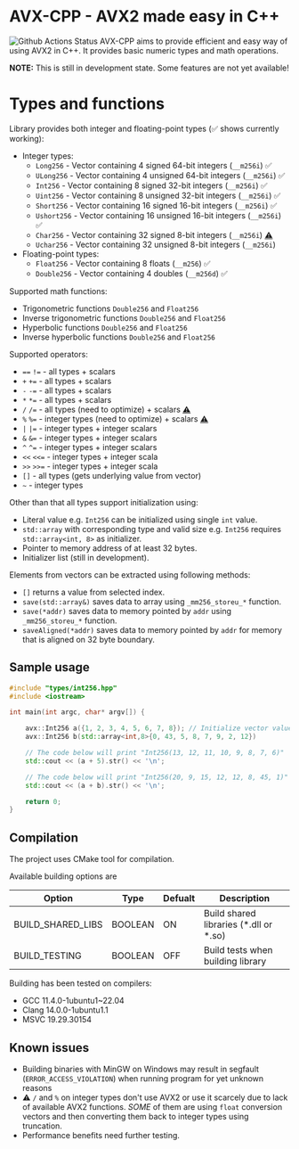 # AVX-CPP - AVX2 made easy in C++
![Github Actions Status](https://github.com/Kubalak/AVX-CPP/workflows/CMake%20multiplatform/badge.svg)
AVX-CPP aims to provide efficient and easy way of using AVX2 in C++. It provides basic numeric types and math operations.

**NOTE:** This is still in development state. Some features are not yet available!

# Types and functions

Library provides both integer and floating-point types (&#x2705; shows currently working):<br/>
- Integer types:<br/>
  - `Long256` - Vector containing 4 signed 64-bit integers (`__m256i`) &#x2705;<br/>
  - `ULong256` - Vector containing 4 unsigned 64-bit integers (`__m256i`) &#x2705;<br/>
  - `Int256` - Vector containing 8 signed 32-bit integers (`__m256i`) &#x2705;<br/>
  - `Uint256` - Vector containing 8 unsigned 32-bit integers (`__m256i`) &#x2705;<br/>
  - `Short256` - Vector containing 16 signed 16-bit integers (`__m256i`) &#x2705;<br/>
  - `Ushort256` - Vector containing 16 unsigned 16-bit integers (`__m256i`) &#x2705;<br/>
  - `Char256` - Vector containing 32 signed 8-bit integers (`__m256i`) [&#9888;&#65039;](#known-issues)<br/>
  - `Uchar256` - Vector containing 32 unsigned 8-bit integers (`__m256i`)<br/>
- Floating-point types:<br/>
  - `Float256` - Vector containing 8 floats (`__m256`) &#x2705;<br/>
  - `Double256` - Vector containing 4 doubles (`__m256d`) &#x2705;<br/>

Supported math functions:<br/>
- Trigonometric functions `Double256` and `Float256`<br/>
- Inverse trigonometric functions `Double256` and `Float256`<br/>
- Hyperbolic functions `Double256` and `Float256` <br/>
- Inverse hyperbolic functions `Double256` and `Float256` <br/>

<!-- Other supported functions: 
- `sum` - supports all types
- `avg` - supports all types
- `stddev` - supports all types
- -->
Supported operators:<br/>
- `==` `!=` - all types + scalars <br/>
- `+` `+=` - all types + scalars <br/>
- `-` `-=` - all types + scalars <br/>
- `*` `*=` - all types + scalars <br/>
- `/` `/=` - all types (need to optimize) + scalars [&#9888;&#65039;](#known-issues) <br/>
- `%` `%=` - integer types (need to optimize) + scalars [&#9888;&#65039;](#known-issues) <br/>
- `|` `|=` - integer types + integer scalars <br/>
- `&` `&=` - integer types + integer scalars <br/>
- `^` `^=` - integer types + integer scalars <br/>
- `<<` `<<=` - integer types + integer scala <br/>
- `>>` `>>=` - integer types + integer scala <br/>
- `[]` - all types (gets underlying value from vector) <br/>
- `~` - integer types <br/>

Other than that all types support initialization using:<br/>
- Literal value e.g. `Int256` can be initialized using single `int` value. <br/>
- `std::array` with corresponding type and valid size e.g. `Int256` requires `std::array<int, 8>` as initializer. <br/>
- Pointer to memory address of at least 32 bytes. <br/>
- Initializer list (still in development). <br/>

Elements from vectors can be extracted using following methods:
- `[]` returns a value from selected index. <br/>
- `save(std::array&)` saves data to array using `_mm256_storeu_*` function. <br/>
- `save(*addr)` saves data to memory pointed by `addr` using `_mm256_storeu_*` function. <br/>
- `saveAligned(*addr)` saves data to memory pointed by `addr` for memory that is aligned on 32 byte boundary.<br/>


## Sample usage 
```cpp
#include "types/int256.hpp"
#include <iostream>

int main(int argc, char* argv[]) {

    avx::Int256 a({1, 2, 3, 4, 5, 6, 7, 8}); // Initialize vector values
    avx::Int256 b(std::array<int,8>{0, 43, 5, 8, 7, 9, 2, 12})

    // The code below will print "Int256(13, 12, 11, 10, 9, 8, 7, 6)"
    std::cout << (a + 5).str() << '\n'; 

    // The code below will print "Int256(20, 9, 15, 12, 12, 8, 45, 1)"
    std::cout << (a + b).str() << '\n'; 

    return 0;
}
```

## Compilation
The project uses CMake tool for compilation.

Available building options are

| Option | Type | Defualt | Description |
| --- | --- | --- | ---|
| BUILD_SHARED_LIBS | BOOLEAN| ON | Build shared libraries (*.dll or *.so) |
| BUILD_TESTING | BOOLEAN | OFF | Build tests when building library |

Building has been tested on compilers:
- GCC 11.4.0-1ubuntu1~22.04
- Clang 14.0.0-1ubuntu1.1
- MSVC 19.29.30154

## Known issues
- Building binaries with MinGW on Windows may result in segfault (`ERROR_ACCESS_VIOLATION`) when running program for yet unknown reasons<br/>
- &#9888;&#65039; `/` and `%` on integer types don't use AVX2 or use it scarcely due to lack of available AVX2 functions. *SOME* of them are using `float` conversion vectors and then converting them back to integer types using truncation.<br/>
- Performance benefits need further testing. 


